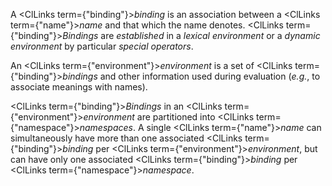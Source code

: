  



A <ClLinks  term={"binding"}><i>binding</i></ClLinks> is an association between a <ClLinks  term={"name"}><i>name</i></ClLinks> and that which the name denotes. <ClLinks  term={"binding"}><i>Bindings</i></ClLinks> are *established* in a *lexical environment* or a *dynamic environment* by particular *special operators*. 



An <ClLinks  term={"environment"}><i>environment</i></ClLinks> is a set of <ClLinks  term={"binding"}><i>bindings</i></ClLinks> and other information used during evaluation (*e.g.*, to associate meanings with names). 



<ClLinks  term={"binding"}><i>Bindings</i></ClLinks> in an <ClLinks  term={"environment"}><i>environment</i></ClLinks> are partitioned into <ClLinks  term={"namespace"}><i>namespaces</i></ClLinks>. A single <ClLinks  term={"name"}><i>name</i></ClLinks> can simultaneously have more than one associated <ClLinks  term={"binding"}><i>binding</i></ClLinks> per <ClLinks  term={"environment"}><i>environment</i></ClLinks>, but can have only one associated <ClLinks  term={"binding"}><i>binding</i></ClLinks> per <ClLinks  term={"namespace"}><i>namespace</i></ClLinks>. 



